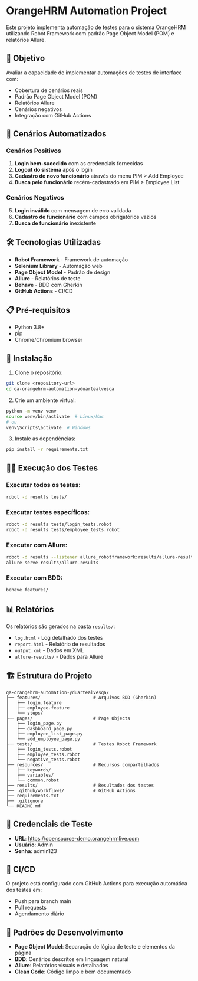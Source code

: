 # OrangeHRM Automation Project

Este projeto implementa automação de testes para o sistema OrangeHRM utilizando Robot Framework com padrão Page Object Model (POM) e relatórios Allure.

## 🎯 Objetivo

Avaliar a capacidade de implementar automações de testes de interface com:
- Cobertura de cenários reais
- Padrão Page Object Model (POM)
- Relatórios Allure
- Cenários negativos
- Integração com GitHub Actions

## 🚀 Cenários Automatizados

### Cenários Positivos
1. **Login bem-sucedido** com as credenciais fornecidas
2. **Logout do sistema** após o login
3. **Cadastro de novo funcionário** através do menu PIM > Add Employee
4. **Busca pelo funcionário** recém-cadastrado em PIM > Employee List

### Cenários Negativos
5. **Login inválido** com mensagem de erro validada
6. **Cadastro de funcionário** com campos obrigatórios vazios
7. **Busca de funcionário** inexistente

## 🛠️ Tecnologias Utilizadas

- **Robot Framework** - Framework de automação
- **Selenium Library** - Automação web
- **Page Object Model** - Padrão de design
- **Allure** - Relatórios de teste
- **Behave** - BDD com Gherkin
- **GitHub Actions** - CI/CD

## 📋 Pré-requisitos

- Python 3.8+
- pip
- Chrome/Chromium browser

## 🔧 Instalação

1. Clone o repositório:
```bash
git clone <repository-url>
cd qa-orangehrm-automation-yduartealvesqa
```

2. Crie um ambiente virtual:
```bash
python -m venv venv
source venv/bin/activate  # Linux/Mac
# ou
venv\Scripts\activate  # Windows
```

3. Instale as dependências:
```bash
pip install -r requirements.txt
```

## 🏃‍♂️ Execução dos Testes

### Executar todos os testes:
```bash
robot -d results tests/
```

### Executar testes específicos:
```bash
robot -d results tests/login_tests.robot
robot -d results tests/employee_tests.robot
```

### Executar com Allure:
```bash
robot -d results --listener allure_robotframework:results/allure-results tests/
allure serve results/allure-results
```

### Executar com BDD:
```bash
behave features/
```

## 📊 Relatórios

Os relatórios são gerados na pasta `results/`:
- `log.html` - Log detalhado dos testes
- `report.html` - Relatório de resultados
- `output.xml` - Dados em XML
- `allure-results/` - Dados para Allure

## 🏗️ Estrutura do Projeto

```
qa-orangehrm-automation-yduartealvesqa/
├── features/                    # Arquivos BDD (Gherkin)
│   ├── login.feature
│   ├── employee.feature
│   └── steps/
├── pages/                       # Page Objects
│   ├── login_page.py
│   ├── dashboard_page.py
│   ├── employee_list_page.py
│   └── add_employee_page.py
├── tests/                       # Testes Robot Framework
│   ├── login_tests.robot
│   ├── employee_tests.robot
│   └── negative_tests.robot
├── resources/                   # Recursos compartilhados
│   ├── keywords/
│   ├── variables/
│   └── common.robot
├── results/                     # Resultados dos testes
├── .github/workflows/           # GitHub Actions
├── requirements.txt
├── .gitignore
└── README.md
```

## 🔑 Credenciais de Teste

- **URL**: https://opensource-demo.orangehrmlive.com
- **Usuário**: Admin
- **Senha**: admin123

## 🚀 CI/CD

O projeto está configurado com GitHub Actions para execução automática dos testes em:
- Push para branch main
- Pull requests
- Agendamento diário

## 📝 Padrões de Desenvolvimento

- **Page Object Model**: Separação de lógica de teste e elementos da página
- **BDD**: Cenários descritos em linguagem natural
- **Allure**: Relatórios visuais e detalhados
- **Clean Code**: Código limpo e bem documentado

